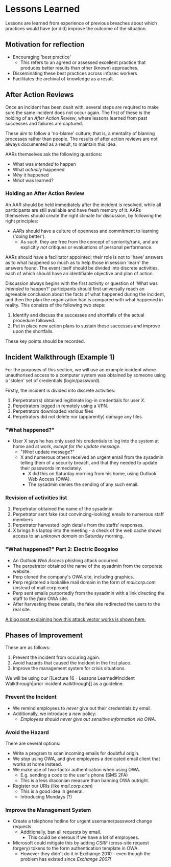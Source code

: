 # Lessons Learned

Lessons are learned from experience of previous breaches about which practices would have (or did) improve the outcome of the situation.

## Motivation for reflection

- Encouraging 'best practice'
	- This refers to an agreed or assessed excellent practice that produces better results than other (known) approaches.
- Disseminating these best practices across infosec workers
- Facilitates the archival of knowledge as a result.

## After Action Reviews

Once an incident has been dealt with, several steps are required to make sure the same incident does not occur again. The first of these is the holding of an *After Action Review*, where lessons learned from past successes and failures are captured.

These aim to follow a 'no-blame' culture; that is, a mentality of blaming processes rather than people. The results of after action reviews are not always documented as a result, to maintain this idea.

AARs themselves ask the following questions:
- What was *intended* to happen
- What *actually* happened
- *Why* it happened
- *What*  was learned?

### Holding an After Action Review

An AAR should be held immediately after the incident is resolved, while all participants are still available and have fresh memory of it. AARs themselves should create the right climate for discussion, by following the right principles:

- AARs should have a culture of openness and commitment to learning ('doing better').
	- As such, they are free from the concept of seniority/rank, and are explicitly *not* critiques or evaluations of personal performance.

AARs should have a facilitator appointed; their role is not to 'have' answers as to what happened so much as to help those in session 'learn' the answers found. The event itself should be divided into discrete activities, each of which should have an identifiable objective and plan of action.

Discussion always begins with the first activity or question of 'What was *intended* to happen?' participants should first universally reach an agreeable conclusion about the facts of what happened during the incident, and then the plan the organization had is compared with what happened in reality. This consists of the following two steps:

1) Identify and discuss the successes and shortfalls of the actual procedure followed.
2) Put in place new action plans to sustain these successes and improve upon the shortfalls.

These key points should be recorded.

 ## Incident Walkthrough (Example 1)

 For the purposes of this section, we will use an example incident where unauthorised access to a computer system was obtained by someone using a 'stolen' set of credentials (login/password).

 Firstly, the incident is divided into discrete activities:
 1) Perpetrator(s) obtained legitimate log-in credentials for user *X.*
 2) Perpetrators logged in remotely using a VPN.
 3) Perpetrators downloaded various files
 4) Perpetrators did not delete nor (apparently) damage any files.

### "What happened?"

- User X says he has only used his credentials to log into the system at home and at work, *except for the update message.*
	- "*What* update message?"
	- X and numerous others received an urgent email from the sysadmin telling them of a security breach, and that they needed to update their passwords immediately.
		- X did this on Saturday morning from his home, using Outlook Web Access (OWA).
		- The sysadmin denies the sending of any such email.

### Revision of activities list

1) Perpetrator obtained the name of the sysadmin
2) Perpetrator sent fake (but convincing-looking) emails to numerous staff members
3) Perpetrator harvested login details from the staffs' responses.
4) X brings his laptop into the meeting - a check of the web cache shows access to an *unknown domain* on Saturday morning.

### "What happened?" Part 2: Electric Boogaloo

- An *Outlook Web Access* phishing attack occurred.
- The perpetrator obtained the name of the sysadmin from the corporate website.
- Perp cloned the company's OWA site, including graphics.
- Perp registered a lookalike mail domain in the form of *mailcorp.com* (instead of mail.corp.com)
- Perp sent emails purportedly from the sysadmin with a link directing the staff to the *fake* OWA site.
- After harvesting these details, the fake site redirected the users to the real site.

[A blog post explaining how this attack vector works is shown here.](https://community.rapid7.com/community/metasploit/blog/2012/01/19/simple-outlook-web-access-phishing)

## Phases of Improvement

These are as follows:

1) Prevent the incident from occuring again.
2) Avoid hazards that caused the incident in the first place.
3) Improve the management system for crisis situations.

We will be using our [[Lecture 16 - Lessons Learned#Incident Walkthrough|prior incident walkthrough]] as a guideline.

### Prevent the Incident
- We remind employees to *never* give out their credentials by email.
- Additionally, we introduce a *new* policy:
	- *Employees should never give out sensitive information via OWA.*

### Avoid the Hazard
There are several options:
- Write a program to scan incoming emails for doubtful origin.
- We *stop* using OWA, and give employees a dedicated email client that works at home instead.
- We make use of two-factor authentication when using OWA.
	- E.g. sending a code to the user's phone (SMS 2FA)
	- This is a less draconian measure than banning OWA outright.
- Register our URIs (like *mail.corp.com*)
	- This is a good idea in general.
	- Introducing Mondays (?)

### Improve the Management System
- Create a telephone hotline for urgent username/password change requests.
	- Additionally, ban all requests by email.
		- This could be onerous if we have a lot of employees.
- Microsoft could mitigate this by adding *CSRF* (cross-site request forgery) tokens to the form authentication template in OWA.
	- However they didn't do it in Exchange 2010 - even though the problem has existed since *Exchange 2007!*




